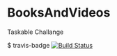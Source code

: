 # BooksAndVideos
Taskable Challange

$ travis-badge
[![Build Status](https://travis-ci.com/gustavohansen/BooksAndVideos.svg?branch=challenge)](https://travis-ci.org/azu/travis-badge)
